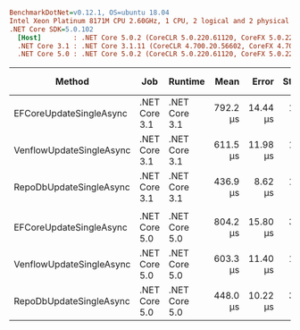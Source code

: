 ``` ini

BenchmarkDotNet=v0.12.1, OS=ubuntu 18.04
Intel Xeon Platinum 8171M CPU 2.60GHz, 1 CPU, 2 logical and 2 physical cores
.NET Core SDK=5.0.102
  [Host]        : .NET Core 5.0.2 (CoreCLR 5.0.220.61120, CoreFX 5.0.220.61120), X64 RyuJIT
  .NET Core 3.1 : .NET Core 3.1.11 (CoreCLR 4.700.20.56602, CoreFX 4.700.20.56604), X64 RyuJIT
  .NET Core 5.0 : .NET Core 5.0.2 (CoreCLR 5.0.220.61120, CoreFX 5.0.220.61120), X64 RyuJIT


```
|                   Method |           Job |       Runtime |     Mean |    Error |   StdDev |   Median | Ratio | RatioSD | Gen 0 | Gen 1 | Gen 2 | Allocated |
|------------------------- |-------------- |-------------- |---------:|---------:|---------:|---------:|------:|--------:|------:|------:|------:|----------:|
|  EFCoreUpdateSingleAsync | .NET Core 3.1 | .NET Core 3.1 | 792.2 μs | 14.44 μs | 13.50 μs | 788.9 μs |  1.00 |    0.00 |     - |     - |     - |  16.19 KB |
| VenflowUpdateSingleAsync | .NET Core 3.1 | .NET Core 3.1 | 611.5 μs | 11.98 μs | 18.65 μs | 608.3 μs |  0.78 |    0.03 |     - |     - |     - |   5.32 KB |
|  RepoDbUpdateSingleAsync | .NET Core 3.1 | .NET Core 3.1 | 436.9 μs |  8.62 μs | 17.61 μs | 431.0 μs |  0.58 |    0.02 |     - |     - |     - |   7.02 KB |
|                          |               |               |          |          |          |          |       |         |       |       |       |           |
|  EFCoreUpdateSingleAsync | .NET Core 5.0 | .NET Core 5.0 | 804.2 μs | 15.80 μs | 30.07 μs | 790.2 μs |  1.00 |    0.00 |     - |     - |     - |  15.35 KB |
| VenflowUpdateSingleAsync | .NET Core 5.0 | .NET Core 5.0 | 603.3 μs | 11.40 μs | 12.67 μs | 603.8 μs |  0.74 |    0.03 |     - |     - |     - |   5.25 KB |
|  RepoDbUpdateSingleAsync | .NET Core 5.0 | .NET Core 5.0 | 448.0 μs | 10.22 μs | 30.14 μs | 438.6 μs |  0.56 |    0.05 |     - |     - |     - |    6.5 KB |
